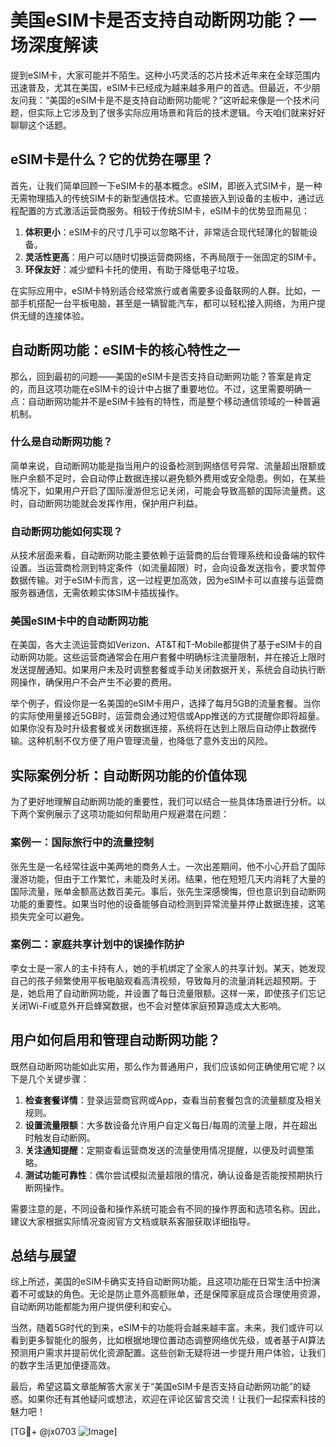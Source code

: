 # 美国eSIM卡是否支持自动断网功能？一场深度解读

提到eSIM卡，大家可能并不陌生。这种小巧灵活的芯片技术近年来在全球范围内迅速普及，尤其在美国，eSIM卡已经成为越来越多用户的首选。但最近，不少朋友问我：“美国的eSIM卡是不是支持自动断网功能呢？”这听起来像是一个技术问题，但实际上它涉及到了很多实际应用场景和背后的技术逻辑。今天咱们就来好好聊聊这个话题。

## eSIM卡是什么？它的优势在哪里？

首先，让我们简单回顾一下eSIM卡的基本概念。eSIM，即嵌入式SIM卡，是一种无需物理插入的传统SIM卡的新型通信技术。它直接嵌入到设备的主板中，通过远程配置的方式激活运营商服务。相较于传统SIM卡，eSIM卡的优势显而易见：

1. **体积更小**：eSIM卡的尺寸几乎可以忽略不计，非常适合现代轻薄化的智能设备。
2. **灵活性更高**：用户可以随时切换运营商网络，不再局限于一张固定的SIM卡。
3. **环保友好**：减少塑料卡托的使用，有助于降低电子垃圾。

在实际应用中，eSIM卡特别适合经常旅行或者需要多设备联网的人群。比如，一部手机搭配一台平板电脑，甚至是一辆智能汽车，都可以轻松接入网络，为用户提供无缝的连接体验。

## 自动断网功能：eSIM卡的核心特性之一

那么，回到最初的问题——美国的eSIM卡是否支持自动断网功能？答案是肯定的，而且这项功能在eSIM卡的设计中占据了重要地位。不过，这里需要明确一点：自动断网功能并不是eSIM卡独有的特性，而是整个移动通信领域的一种普遍机制。

### 什么是自动断网功能？

简单来说，自动断网功能是指当用户的设备检测到网络信号异常、流量超出限额或账户余额不足时，会自动停止数据连接以避免额外费用或安全隐患。例如，在某些情况下，如果用户开启了国际漫游但忘记关闭，可能会导致高额的国际流量费。这时，自动断网功能就会发挥作用，保护用户利益。

### 自动断网功能如何实现？

从技术层面来看，自动断网功能主要依赖于运营商的后台管理系统和设备端的软件设置。当运营商检测到特定条件（如流量超限）时，会向设备发送指令，要求暂停数据传输。对于eSIM卡而言，这一过程更加高效，因为eSIM卡可以直接与运营商服务器通信，无需依赖实体SIM卡插拔操作。

### 美国eSIM卡中的自动断网功能

在美国，各大主流运营商如Verizon、AT&T和T-Mobile都提供了基于eSIM卡的自动断网功能。这些运营商通常会在用户套餐中明确标注流量限制，并在接近上限时发送提醒通知。如果用户未及时调整套餐或手动关闭数据开关，系统会自动执行断网操作，确保用户不会产生不必要的费用。

举个例子，假设你是一名美国的eSIM卡用户，选择了每月5GB的流量套餐。当你的实际使用量接近5GB时，运营商会通过短信或App推送的方式提醒你即将超量。如果你没有及时升级套餐或关闭数据连接，系统将在达到上限后自动停止数据传输。这种机制不仅方便了用户管理流量，也降低了意外支出的风险。

## 实际案例分析：自动断网功能的价值体现

为了更好地理解自动断网功能的重要性，我们可以结合一些具体场景进行分析。以下两个案例展示了这项功能如何帮助用户规避潜在问题：

### 案例一：国际旅行中的流量控制

张先生是一名经常往返中美两地的商务人士。一次出差期间，他不小心开启了国际漫游功能，但由于工作繁忙，未能及时关闭。结果，他在短短几天内消耗了大量的国际流量，账单金额高达数百美元。事后，张先生深感懊悔，但也意识到自动断网功能的重要性。如果当时他的设备能够自动检测到异常流量并停止数据连接，这笔损失完全可以避免。

### 案例二：家庭共享计划中的误操作防护

李女士是一家人的主卡持有人，她的手机绑定了全家人的共享计划。某天，她发现自己的孩子频繁使用平板电脑观看高清视频，导致每月的流量消耗远超预期。于是，她启用了自动断网功能，并设置了每日流量限额。这样一来，即使孩子们忘记关闭Wi-Fi或意外开启蜂窝数据，也不会对整体家庭预算造成太大影响。

## 用户如何启用和管理自动断网功能？

既然自动断网功能如此实用，那么作为普通用户，我们应该如何正确使用它呢？以下是几个关键步骤：

1. **检查套餐详情**：登录运营商官网或App，查看当前套餐包含的流量额度及相关规则。
2. **设置流量限额**：大多数设备允许用户自定义每日/每周的流量上限，并在超出时触发自动断网。
3. **关注通知提醒**：定期查看运营商发送的流量使用情况提醒，以便及时调整策略。
4. **测试功能可靠性**：偶尔尝试模拟流量超限的情况，确认设备是否能按预期执行断网操作。

需要注意的是，不同设备和操作系统可能会有不同的操作界面和选项名称。因此，建议大家根据实际情况查阅官方文档或联系客服获取详细指导。

## 总结与展望

综上所述，美国的eSIM卡确实支持自动断网功能，且这项功能在日常生活中扮演着不可或缺的角色。无论是防止意外高额账单，还是保障家庭成员合理使用资源，自动断网功能都能为用户提供便利和安心。

当然，随着5G时代的到来，eSIM卡的功能将会越来越丰富。未来，我们或许可以看到更多智能化的服务，比如根据地理位置动态调整网络优先级，或者基于AI算法预测用户需求并提前优化资源配置。这些创新无疑将进一步提升用户体验，让我们的数字生活更加便捷高效。

最后，希望这篇文章能解答大家关于“美国eSIM卡是否支持自动断网功能”的疑惑。如果你还有其他疑问或想法，欢迎在评论区留言交流！让我们一起探索科技的魅力吧！

[TG💪+ @jx0703 ![Image](https://github.com/user-attachments/assets/dbca1d08-cadb-493c-b0ec-ad6f7a83f270)]